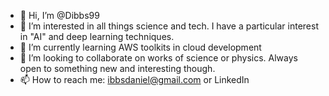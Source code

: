 - 👋 Hi, I’m @Dibbs99
- 👀 I’m interested in all things science and tech. I have a particular interest in "AI" and deep learning techniques.
- 🌱 I’m currently learning AWS toolkits in cloud development
- 💞️ I’m looking to collaborate on works of science or physics. Always open to something new and interesting though.
- 📫 How to reach me: ibbsdaniel@gmail.com or LinkedIn

<!---
Dibbs99/Dibbs99 is a ✨ special ✨ repository because its `README.md` (this file) appears on your GitHub profile.
You can click the Preview link to take a look at your changes.
--->
